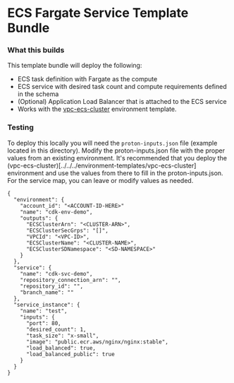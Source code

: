# ECS Fargate Service Template Bundle

### What this builds

This template bundle will deploy the following:

- ECS task definition with Fargate as the compute
- ECS service with desired task count and compute requirements defined in the schema
- (Optional) Application Load Balancer that is attached to the ECS service
- Works with the [vpc-ecs-cluster](../../../environment-templates/vpc-ecs-cluster) environment template.

### Testing

To deploy this locally you will need the `proton-inputs.json` file (example located in this directory).
Modify the proton-inputs.json file with the proper values from an existing environment.
It's recommended that you deploy the (vpc-ecs-cluster)[../../../environment-templates/vpc-ecs-cluster] environment and use the values from there to fill in the proton-inputs.json.
For the service map, you can leave or modify values as needed.

```
{
  "environment": {
    "account_id": "<ACCOUNT-ID-HERE>"
    "name": "cdk-env-demo",
    "outputs": {
      "ECSClusterArn": "<CLUSTER-ARN>",
      "ECSClusterSecGrps": "[]",
      "VPCId": "<VPC-ID>",
      "ECSClusterName": "<CLUSTER-NAME>",
      "ECSClusterSDNamespace": "<SD-NAMESPACE>"
    }
  },
  "service": {
    "name": "cdk-svc-demo",
    "repository_connection_arn": "",
    "repository_id": "",
    "branch_name": ""
  },
  "service_instance": {
    "name": "test",
    "inputs": {
      "port": 80,
      "desired_count": 1,
      "task_size": "x-small",
      "image": "public.ecr.aws/nginx/nginx:stable",
      "load_balanced": true,
      "load_balanced_public": true
    }
  }
}
```

